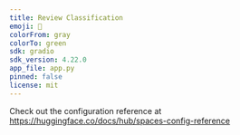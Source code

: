 ```yaml
---
title: Review Classification
emoji: 🚀
colorFrom: gray
colorTo: green
sdk: gradio
sdk_version: 4.22.0
app_file: app.py
pinned: false
license: mit
---
```


Check out the configuration reference at https://huggingface.co/docs/hub/spaces-config-reference
